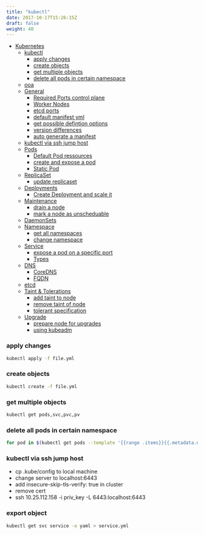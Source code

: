 ```yaml
---
title: "kubectl"
date: 2017-10-17T15:26:15Z
draft: false
weight: 40
---
```


<!--ts-->
   * [Kubernetes](#kubernetes)
      * [kubectl](#kubectl)
         * [apply changes](#apply-changes)
         * [create objects](#create-objects)
         * [get multiple objects](#get-multiple-objects)
         * [delete all pods in certain namespace](#delete-all-pods-in-certain-namespace)
      * [ooa](#ooa)
      * [General](#general)
         * [Required Ports control plane](#required-ports-control-plane)
         * [Worker Nodes](#worker-nodes)
         * [etcd ports](#etcd-ports)
         * [default manifest yml](#default-manifest-yml)
         * [get possible defintion options](#get-possible-defintion-options)
         * [version differences](#version-differences)
         * [auto generate a manifest](#auto-generate-a-manifest)
      * [kubectl via ssh jump host](#kubectl-via-ssh-jump-host)
      * [Pods](#pods)
         * [Default Pod ressources](#default-pod-ressources)
         * [create and expose a pod](#create-and-expose-a-pod)
         * [Static Pod](#static-pod)
      * [ReplicaSet](#replicaset)
         * [update replicaset](#update-replicaset)
      * [Deployments](#deployments)
         * [Create Deployment and scale it](#create-deployment-and-scale-it)
      * [Maintenance](#maintenance)
         * [drain a node](#drain-a-node)
         * [mark a node as unscheduable](#mark-a-node-as-unscheduable)
      * [DaemonSets](#daemonsets)
      * [Namespace](#namespace)
         * [get all namespaces](#get-all-namespaces)
         * [change namespace](#change-namespace)
      * [Service](#service)
         * [expose a pod on a specific port](#expose-a-pod-on-a-specific-port)
         * [Types](#types)
      * [DNS](#dns)
         * [CoreDNS](#coredns)
         * [FQDN](#fqdn)
      * [etcd](#etcd)
      * [Taint &amp; Tolerations](#taint--tolerations)
         * [add taint to node](#add-taint-to-node)
         * [remove taint of node](#remove-taint-of-node)
         * [tolerant specification](#tolerant-specification)
      * [Upgrade](#upgrade)
         * [prepare node for upgrades](#prepare-node-for-upgrades)
         * [using kubeadm](#using-kubeadm)

<!-- Added by: morelly_t1, at: Thu 21 Jan 2021 10:14:27 PM CET -->

<!--te-->
### apply changes
```bash
kubectl apply -f file.yml
```

### create objects
```bash
kubectl create -f file.yml
```

### get multiple objects
```bash
kubectl get pods,svc,pvc,pv
```

### delete all pods in certain namespace
```bash
for pod in $(kubectl get pods --template '{{range .items}}{{.metadata.name}}{{"\n"}}{{end}}' -n flux); do kubectl delete pod $pod -n flux; done
```

### kubectl via ssh jump host
* cp .kube/config to local machine
* change server to localhost:6443
* add insecure-skip-tls-verify: true in cluster 
* remove cert
* ssh 10.25.112.158 -i priv_key -L 6443:localhost:6443

### export object
```bash
kubectl get svc service -o yaml > service.yml
```
